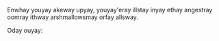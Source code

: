 Enwhay youyay akeway upyay, youyay'eray illstay inyay ethay angestray oomray ithway arshmallowsmay orfay allsway.

Oday ouyay:
